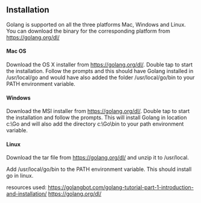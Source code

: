 ## Installation
Golang is supported on all the three platforms Mac, Windows and Linux. You can download the binary for the corresponding platform from https://golang.org/dl/

#### Mac OS
Download the OS X installer from https://golang.org/dl/. Double tap to start the installation. Follow the prompts and this should have Golang installed in /usr/local/go and would have also added the folder /usr/local/go/bin to your PATH environment variable.

#### Windows
Download the MSI installer from https://golang.org/dl/. Double tap to start the installation and follow the prompts. This will install Golang in location c:\Go and will also add the directory c:\Go\bin to your path environment variable.

#### Linux
Download the tar file from https://golang.org/dl/ and unzip it to /usr/local.

Add /usr/local/go/bin to the PATH environment variable. This should install go in linux.


resources used:
https://golangbot.com/golang-tutorial-part-1-introduction-and-installation/
https://golang.org/dl/
